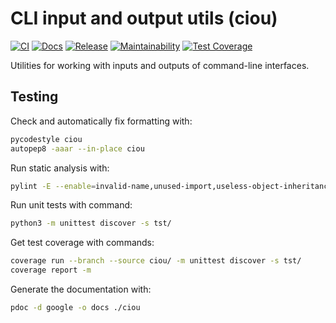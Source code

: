 # CLI input and output utils (ciou)

[![CI](https://github.com/kangasta/ciou/actions/workflows/ci.yml/badge.svg)](https://github.com/kangasta/ciou/actions/workflows/ci.yml)
[![Docs](https://github.com/kangasta/ciou/actions/workflows/docs.yml/badge.svg)](https://github.com/kangasta/ciou/actions/workflows/docs.yml)
[![Release](https://github.com/kangasta/ciou/actions/workflows/release.yml/badge.svg)](https://github.com/kangasta/ciou/actions/workflows/release.yml)
[![Maintainability](https://api.codeclimate.com/v1/badges/b1f0abcbbb4d64f8b683/maintainability)](https://codeclimate.com/github/kangasta/ciou/maintainability)
[![Test Coverage](https://api.codeclimate.com/v1/badges/b1f0abcbbb4d64f8b683/test_coverage)](https://codeclimate.com/github/kangasta/ciou/test_coverage)

Utilities for working with inputs and outputs of command-line interfaces.

## Testing

Check and automatically fix formatting with:

```sh
pycodestyle ciou
autopep8 -aaar --in-place ciou
```

Run static analysis with:

```sh
pylint -E --enable=invalid-name,unused-import,useless-object-inheritance ciou tst
```

Run unit tests with command:

```sh
python3 -m unittest discover -s tst/
```

Get test coverage with commands:

```sh
coverage run --branch --source ciou/ -m unittest discover -s tst/
coverage report -m
```

Generate the documentation with:

```sh
pdoc -d google -o docs ./ciou
```
